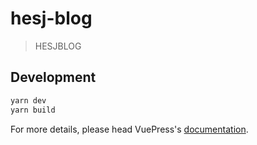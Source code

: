 # hesj-blog

> HESJBLOG

## Development

```bash
yarn dev
yarn build
```

For more details, please head VuePress's [documentation](https://v1.vuepress.vuejs.org/).

